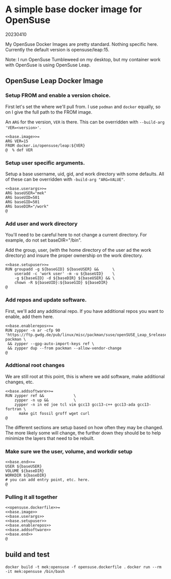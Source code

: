 # A simple base docker image for OpenSuse 
20230410

My OpenSuse Docker Images are pretty standard. Nothing specific here. 
Currently the default version is opensuse/leap:15.

Note: I run OpenSuse Tumbleweed on my desktop, but my container work 
with OpenSuse is using OpenSuse Leap.

## OpenSuse Leap Docker Image

### Setup FROM and enable a version choice.

First let's set the where we'll pull from. I use `podman` and 
`docker` equally, so on I give the full path to the FROM image.

An `ARG` for the version, `VER` is there. This can be overridden 
with `--build-arg 'VER=<version>'`.

```
<<base.image>>=
ARG VER=15
FROM docker.io/opensuse/leap:${VER}
@  % def VER
```

### Setup user specific arguments.

Setup a base username, uid, gid, and work directory with some defaults. All of these can be overridden with `-build-arg "ARG=VALUE"`.

```
<<base.userargs>>=
ARG baseUSER="mek"
ARG baseUID=501
ARG baseGID=501
ARG baseDIR="/work"
@
```

### Add user and work directory

You'll need to be careful here to not change a current directory. For 
example, do not set baseDIR="/bin". 

Add the group, user, (with the home directory of the user ad the work 
directory) and insure the proper ownership on the work directory.

```
<<base.setupuser>>=
RUN groupadd -g ${baseGID} ${baseUSER} &&      \
    useradd -c 'work user' -m -u ${baseUID}    \
    -g ${baseGID} -d ${baseDIR} ${baseUSER} && \ 
    chown -R ${baseUID}:${baseGID} ${baseDIR}
@
```

### Add repos and update software.

First, we'll add any additional repo. If you have additional repos 
you want to enable, add them here.

```
<<base.enablerepos>>=
RUN zypper -n ar -cfp 90 'https://ftp.gwdg.de/pub/linux/misc/packman/suse/openSUSE_Leap_$releasever/' packman \
 && zypper --gpg-auto-import-keys ref \
 && zypper dup --from packman --allow-vendor-change
@
```

### Addtional root changes

We are still root at this point, this is where we add software, make 
additional changes, etc.

```
<<base.addsoftware>>=
RUN zypper ref &&             \
    zypper -n up &&           \
    zypper -n in ed joe tcl vim gcc13 gcc13-c++ gcc13-ada gcc13-fortran \
      make git fossil groff wget curl
@
```

The different sections are setup based on how often they may be changed. 
The more likely some will change, the further down they should be to help 
minimize the layers that need to be rebuilt.

### Make sure we the user, volume, and workdir setup

```
<<base.end>>=
USER ${baseUSER}
VOLUME ${baseDIR}
WORKDIR ${baseDIR}
# you can add entry point, etc. here.
@
```

### Pulling it all together

```
<<opensuse.dockerfile>>=
<<base.image>>
<<base.userargs>>
<<base.setupuser>>
<<base.enablerepos>>
<<base.addsoftware>>
<<base.end>>
@
```
## build and test
`docker build -t mek:opensuse -f opensuse.dockerfile .`
`docker run --rm -it mek:opensuse /bin/bash`
```
